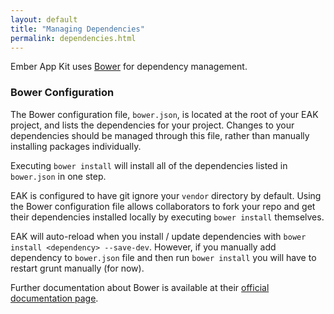 ```yaml
---
layout: default
title: "Managing Dependencies"
permalink: dependencies.html
---
```

Ember App Kit uses [Bower](http://bower.io/) for dependency management.

### Bower Configuration

The Bower configuration file, `bower.json`, is located at the root of your EAK project, and lists the dependencies for your project.  Changes to your dependencies should be managed through this file, rather than manually installing packages individually.

Executing `bower install` will install all of the dependencies listed in `bower.json` in one step.

EAK is configured to have git ignore your `vendor` directory by default.  Using the Bower configuration file allows collaborators to fork your repo and get their dependencies installed locally by executing `bower install` themselves.

EAK will auto-reload when you install / update dependencies with `bower install <dependency> --save-dev`. However, if you manually add dependency to `bower.json` file and then run `bower install` you will have to restart grunt manually (for now).

Further documentation about Bower is available at their [official documentation page](http://bower.io/).
